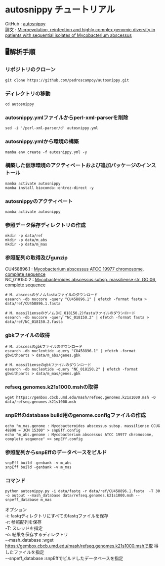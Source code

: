 # autosnippy チュートリアル

GitHub : [autosnippy](https://github.com/pedroscampoy/autosnippy)  
論文 : [Microevolution, reinfection and highly complex genomic diversity in patients with sequential isolates of Mycobacterium abscessus](https://www.nature.com/articles/s41467-024-46552-w)

## 🖥️解析手順

### リポジトリのクローン
```
git clone https://github.com/pedroscampoy/autosnippy.git
```

### ディレクトリの移動
```
cd autosnippy
```

### autosnippy.ymlファイルからperl-xml-parserを削除
```
sed -i '/perl-xml-parser/d' autosnippy.yml
```

### autosnippy.ymlから環境の構築
```
mamba env create -f autosnippy.yml -y
```

### 構築した仮想環境のアクティベートおよび追加パッケージのインストール
```
mamba activate autosnippy
mamba install bioconda::entrez-direct -y
```

### autosnippyのアクティベート
```
mamba activate autosnippy
```

### 参照データ保存ディレクトリの作成
```
mkdir -p data/ref
mkdir -p data/m_abs
mkdir -p data/m_mas
```

### 参照配列の取得及びgunzip
CU458896.1 : [Mycobacterium abscessus ATCC 19977 chromosome, complete sequence](https://www.ncbi.nlm.nih.gov/nuccore/CU458896.1)  
NC_018150.2 : [Mycobacteroides abscessus subsp. massiliense str. GO 06, complete sequence](https://www.ncbi.nlm.nih.gov/nuccore/NC_018150.2)

```
# M. abscessのゲノムfastaファイルのダウンロード
esearch -db nuccore -query "CU458896.1" | efetch -format fasta > data/ref/CU458896.1.fasta

# M. massilienseのゲノム(NC_018150.2)fastaファイルのダウンロード
esearch -db nuccore -query "NC_018150.2" | efetch -format fasta > data/ref/NC_018150.2.fasta
```
### gbkファイルの取得
```
# M. abscessのgbkファイルのダウンロード
esearch -db nucleotide -query "CU458896.1" | efetch -format gbwithparts > data/m_abs/genes.gbk

# M. massilienseのgbkファイルのダウンロード
esearch -db nucleotide -query "NC_018150.2" | efetch -format gbwithparts > data/m_mas/genes.gbk
```

### refseq.genomes.k21s1000.mshの取得
```
wget https://gembox.cbcb.umd.edu/mash/refseq.genomes.k21s1000.msh -O data/refseq.genomes.k21s1000.msh
```

### snpEffのdatabase build用のgenome.configファイルの作成
```
echo "m_mas.genome : Mycobacteroides abscessus subsp. massiliense CCUG 48898 = JCM 15300" > snpEff.config
echo "m_abs.genome : Mycobacterium abscessus ATCC 19977 chromosome, complete sequence" >> snpEff.config
```
### 参照配列からsnpEffのデータベースをビルド
```
snpEff build -genbank -v m_abs
snpEff build -genbank -v m_mas
```

###  コマンド
```
python autosnippy.py -i data/fastq -r data/ref/CU458896.1.fasta  -T 30 -o output --mash_database data/refseq.genomes.k21s1000.msh --snpeff_database m_mas
```
オプション  
-i: fastqディレクトリにすべてのfastqファイルを保存  
-r: 参照配列を保存  
-T: スレッドを指定  
-o: 結果を保存するディレクトリ  
--mash_database :wget https://gembox.cbcb.umd.edu/mash/refseq.genomes.k21s1000.mshで取
得したファイルを指定  
--snpeff_database :snpEffでビルドしたデータベースを指定  
